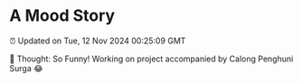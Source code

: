 # A Mood Story

⏰ Updated on Tue, 12 Nov 2024 00:25:09 GMT

💭 Thought: So Funny! Working on project accompanied by Calong Penghuni Surga 😂

